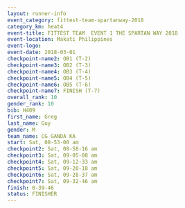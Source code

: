 ```yaml
---
layout: runner-info 
event_category: fittest-team-spartanway-2018 
category_km: heat4 
event-title: FITTEST TEAM  EVENT 1 THE SPARTAN WAY 2018 
event-location: Makati Philippines 
event-logo: 
event-date: 2018-03-01 
checkpoint-name2: OB1 (T-2) 
checkpoint-name3: OB2 (T-3) 
checkpoint-name4: OB3 (T-4) 
checkpoint-name5: OB4 (T-5) 
checkpoint-name6: OB5 (T-6) 
checkpoint-name7: FINISH (T-7) 
overall_rank: 10
gender_rank: 10
bib: H409
first_name: Greg
last_name: Guy
gender: M
team_name: CG GANDA KA
start: Sat, 08-53-00 am
checkpoint2: Sat, 08-58-16 am
checkpoint3: Sat, 09-05-08 am
checkpoint4: Sat, 09-12-33 am
checkpoint5: Sat, 09-20-18 am
checkpoint6: Sat, 09-28-37 am
checkpoint7: Sat, 09-32-46 am
finish: 0-39-46
status: FINISHER
---
```

